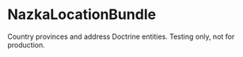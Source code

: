 NazkaLocationBundle
===================

Country provinces and address Doctrine entities. Testing only, not for production.
